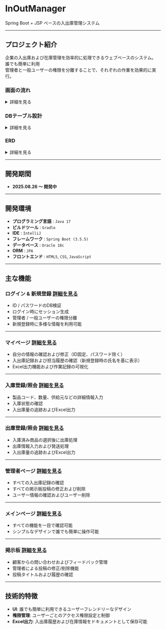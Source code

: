 # InOutManager  
Spring Boot + JSP ベースの入出庫管理システム

---

##  プロジェクト紹介  
企業の入出庫および在庫管理を効率的に処理できるウェブベースのシステム。  
誰でも簡単に利用  
管理者と一般ユーザーの権限を分離することで、それぞれの作業を効果的に実行。  

###  画面の流れ 
<details>
  <summary>詳細を見る</summary> <br>
  <img src="https://github.com/jongha8422-sketch/inoutmanager/blob/main/PICTURES/%ED%99%94%EB%A9%B4%EC%9D%98%20%EC%A7%84%EC%9E%90%ED%9D%90%EB%A6%84.png" alt="画面フロー" width="800"/> 
</details>

###  DBテーブル設計 
<details>
  <summary>詳細を見る</summary> <br>
  <img src="https://github.com/jongha8422-sketch/inoutmanager/blob/main/PICTURES/erd2.png" width="800"/> 
</details>

### ERD 
<details>
  <summary>詳細を見る</summary> <br>
  <img src="https://github.com/jongha8422-sketch/inoutmanager/blob/main/PICTURES/erd1.png" width="800"/> 
</details>


---

##  開発期間  
- **2025.08.26 ～ 開発中**

---

##  開発環境  

- **プログラミング言語** : `Java 17`  
- **ビルドツール** : `Gradle`  
- **IDE** : `IntelliJ`  
- **フレームワーク** : `Spring Boot (3.5.5)`  
- **データベース** : `Oracle 18c` 
- **ORM** : `JPA`  
- **フロントエンド** : `HTML5`, `CSS`, `JavaScript`  

---

##  主な機能  

###  ログイン & 新規登録 [詳細を見る](https://github.com/jongha8422-sketch/inoutmanager/blob/main/project/login.md)
- ID / パスワードのDB検証  
- ログイン時にセッション生成  
- 管理者 / 一般ユーザーの権限分離  
- 新規登録時に多様な情報を利用可能  

---

###  マイページ [詳細を見る](https://github.com/jongha8422-sketch/inoutmanager/blob/main/project/mypage.md)
- 自分の情報の確認および修正（ID固定、パスワード除く）  
- 入出庫記録および担当履歴の確認（新規登録時の氏名を基に表示）  
- Excel出力機能および作業記録の可視化  

---

###  入庫登録/照会 [詳細を見る](https://github.com/jongha8422-sketch/inoutmanager/blob/main/project/ibpage.md)
- 製品コード、数量、供給元などの詳細情報入力  
- 入庫状態の確認  
- 入出庫量の追跡およびExcel出力  

---

###  出庫登録/照会 [詳細を見る](https://github.com/jongha8422-sketch/inoutmanager/blob/main/project/obpage.md)
- 入庫済み商品の選択後に出庫処理  
- 出庫情報入力および発送処理  
- 入出庫量の追跡およびExcel出力  

---

###  管理者ページ [詳細を見る](https://github.com/jongha8422-sketch/inoutmanager/blob/main/project/admin.md)
- すべての入出庫記録の確認  
- すべての掲示板投稿の修正および削除  
- ユーザー情報の確認およびユーザー削除  

---

###  メインページ [詳細を見る](https://github.com/jongha8422-sketch/inoutmanager/blob/main/project/mainpage.md)
- すべての機能を一目で確認可能  
- シンプルなデザインで誰でも簡単に操作可能  

---

###  掲示板 [詳細を見る](https://github.com/jongha8422-sketch/inoutmanager/blob/main/project/boardpage.md)
- 顧客からの問い合わせおよびフィードバック管理  
- 管理者による投稿の修正/削除機能  
- 投稿タイトルおよび履歴の確認  

---

##  技術的特徴  

- **UI**: 誰でも簡単に利用できるユーザーフレンドリーなデザイン  
- **権限管理**: ユーザーごとのアクセス権限設定と制御  
- **Excel出力**: 入出庫履歴および在庫情報をドキュメントとして保存可能  

